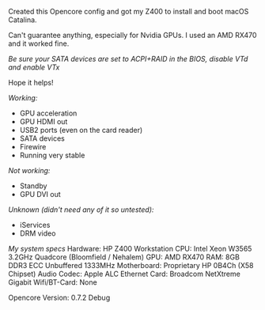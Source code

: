 Created this Opencore config and got my Z400 to install and boot macOS Catalina.

Can't guarantee anything, especially for Nvidia GPUs. I used an AMD RX470 and it worked fine.

*Be sure your SATA devices are set to ACPI+RAID in the BIOS, disable VTd and enable VTx*

Hope it helps!

*Working:*
- GPU acceleration
- GPU HDMI out
- USB2 ports (even on the card reader)
- SATA devices
- Firewire
- Running very stable

*Not working:*
- Standby
- GPU DVI out

*Unknown (didn't need any of it so untested):*
- iServices
- DRM video

*My system specs*
Hardware: HP Z400 Workstation
CPU: Intel Xeon W3565 3.2GHz Quadcore (Bloomfield / Nehalem)
GPU: AMD RX470
RAM: 8GB DDR3 ECC Unbuffered 1333MHz
Motherboard: Proprietary HP 0B4Ch (X58 Chipset)
Audio Codec: Apple ALC
Ethernet Card: Broadcom NetXtreme Gigabit
Wifi/BT-Card: None

Opencore Version: 0.7.2 Debug

